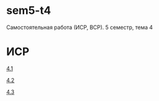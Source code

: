 # sem5-t4
Самостоятельная работа (ИСР, ВСР). 5 семестр, тема 4

# ИСР
[4.1](invartask4.1.py)

[4.2](invartask4.2.py)

[4.3](invartask4.3.py)

